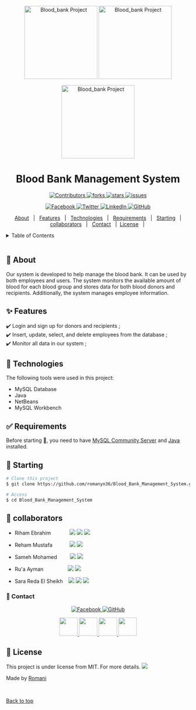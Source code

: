 


<p align="center" id="top"> 
<img src="/images/manageScreen.png" alt="Blood_bank Project" width="200" height="200" />

 <img src="/images/donorSignUp.png" alt="Blood_bank Project" width="200" height="200" />
</p>
<p align="center" id="top"> 
 <img src="/images/bloodStock.png" alt="Blood_bank Project" width="200" height="200" />
</p>

<h1 align="center">Blood Bank Management System</h1>

<p align="center">
<a href="https://github.com/romanyn36/Blood_Bank_Management_System/graphs/contributors">
  <img src="https://img.shields.io/github/contributors/romanyn36/Blood_Bank_Management_System.svg?style=flat" alt="Contributors" />
</a>


<a href="https://github.com/romanyn36/Blood_Bank_Management_System/network/members">
  <img src="https://img.shields.io/github/forks/romanyn36/Blood_Bank_Management_System.svg?style=flat" alt="forks" />
</a>

<a href="https://github.com/romanyn36/Blood_Bank_Management_System/stargazers">
  <img src="https://img.shields.io/github/stars/romanyn36/Blood_Bank_Management_System.svg?style=flat" alt="stars" />
</a>

<a href="https://github.com/romanyn36/Blood_Bank_Management_System/issues">
  <img src="https://img.shields.io/github/issues/romanyn36/Blood_Bank_Management_System.svg?style=flat" alt="issues" />
</a>



</p>
<p align="center">
 <a href="https://www.facebook.com/romanyn3/" target="_blank">
  <img src="https://img.shields.io/badge/-Romani-1877F2?style=flat&logo=facebook&logoColor=white" alt="Facebook" />
</a>

<a href="https://twitter.com/romanyn36" target="_blank">
  <img src="https://img.shields.io/badge/-@romanyn36-1DA1F2?style=flat&logo=twitter&logoColor=white" alt="Twitter" />
</a>

<!-- <a href="https://www.instagram.com/romanyn36/" target="_blank">
  <img src="https://img.shields.io/badge/-romanyn36-E4405F?style=flat&logo=instagram&logoColor=white" alt="Instagram" />
</a> -->


<!-- <a href="mailto:youremail@example.com" target="_blank">
  <img src="https://img.shields.io/badge/-Email-D14836?style=flat&logo=mail.ru&logoColor=white" alt="Email" />
</a> -->

<a href="https://www.linkedin.com/in/romanyn36" target="_blank">
  <img src="https://img.shields.io/badge/-@romanyn36-0077B5?style=flat&logo=linkedin&logoColor=white" alt="LinkedIn" />
</a>

<a href="https://github.com/romanyn36" target="_blank">
  <img src="https://img.shields.io/badge/-@romanyn36-181717?style=flat&logo=github&logoColor=white" alt="GitHub" />
</a>

</p>

<p align="center">
  <a href="#dart-about">About</a> &#xa0; | &#xa0; 
  <a href="#sparkles-features">Features</a> &#xa0; | &#xa0;
  <a href="#rocket-technologies">Technologies</a> &#xa0; | &#xa0;
  <a href="#white_check_mark-requirements">Requirements</a> &#xa0; | &#xa0;
  <a href="#checkered_flag-starting">Starting</a> &#xa0; | &#xa0;<a href="#busts_in_silhouette-collaborators">collaborators</a> &#xa0; | &#xa0;
<a href="#email-contact">Contact</a> &#xa0; | &#xa0;<a href="#memo-license">License</a> &#xa0; | &#xa0;
</p>

<!-- TABLE OF CONTENTS -->
<details>
  <summary>Table of Contents</summary>
  <ol>
    <li><a href="#dart-about">About</a></li>
    <li><a href="#sparkles-features">Features</a></li>
    <li><a href="#rocket-technologies">Technologies</a></li>
    <li><a href="#white_check_mark-requirements">Requirements</a></li>
    <li><a href="#checkered_flag-starting">Starting</a></li>
    <li><a href="#busts_in_silhouette-collaborators">collaborators</a></li>
    <li><a href="#email-contact">Contact</a></li>
    <li><a href="#memo-license">License</a></li>
    <li><a href="https://github.com/romanyn36" target="_blank">Author</a></li>
  </ol>
</details>

<br>

## :dart: About ##

Our system is developed to help manage the blood bank. It can be used by both employees and users. The system monitors the available amount of blood for each blood group and stores data for both blood donors and recipients. Additionally, the system manages employee information.

## :sparkles: Features ##

:heavy_check_mark: Login and sign up for donors and recipients ;\
:heavy_check_mark: Insert, update, select, and delete employees from the database ;\
:heavy_check_mark: Monitor all data in our system ;



## :rocket: Technologies ##

The following tools were used in this project:
- MySQL Database
- Java
- NetBeans
- MySQL Workbench

## :white_check_mark: Requirements ##

Before starting :checkered_flag:, you need to have [MySQL Community Server](https://dev.mysql.com/downloads/mysql/) and [Java](https://www.oracle.com/java/technologies/downloads/) installed.

## :checkered_flag: Starting ##

```bash
# Clone this project
$ git clone https://github.com/romanyn36/Blood_Bank_Management_System.git

# Access
$ cd Blood_Bank_Management_System
```
## :busts_in_silhouette: collaborators ##
- Riham Ebrahim &nbsp;&nbsp;&nbsp;&nbsp;&nbsp;&nbsp;&nbsp;&nbsp;&nbsp;&nbsp;&nbsp;&nbsp;[![](https://img.shields.io/badge/-@rihamibrahim17-181717?style=flat&logo=github&logoColor=white)](https://github.com/rihamibrahim17) [![](https://img.shields.io/badge/-Riham_Ibrahim-0077B5?style=flat&logo=linkedin&logoColor=white)](https://www.linkedin.com/in/riham-ibrahim-61ab67227) [![](https://img.shields.io/badge/-Riham_Ibrahim-1877F2?style=flat&logo=facebook&logoColor=white)](https://www.facebook.com/reham.ibrahem.589?mibextid=ZbWKwL)

- Reham Mustafa&nbsp;&nbsp;&nbsp;&nbsp;&nbsp;&nbsp;&nbsp;&nbsp;&nbsp;&nbsp;&nbsp;&nbsp;[![](https://img.shields.io/badge/-Reham_Mustafa-181717?style=flat&logo=github&logoColor=white)](https://github.com/Reham-Mustafa) [![](https://img.shields.io/badge/-Reham_Mustafa-0077B5?style=flat&logo=linkedin&logoColor=white)](https://www.linkedin.com/in/reham-mustafa-9a321b263/)

- Sameh Mohamed &nbsp;&nbsp;&nbsp;&nbsp;&nbsp;&nbsp;&nbsp;&nbsp;[![](https://img.shields.io/badge/-@samehharara1-181717?style=flat&logo=github&logoColor=white)](https://github.com/samehharara1) [![](https://img.shields.io/badge/-Sameh_Mohamed-0077B5?style=flat&logo=linkedin&logoColor=white)](https://www.linkedin.com/in/sameh-harara-767883277/)

- Ru'a Ayman&nbsp; &nbsp;  &nbsp; &nbsp;&nbsp;&nbsp;&nbsp;&nbsp;&nbsp;&nbsp;&nbsp;&nbsp;&nbsp;&nbsp;[![](https://img.shields.io/badge/-@ruaaabdou1-181717?style=flat&logo=github&logoColor=white)](https://github.com/ruaaabdou1) [![](https://img.shields.io/badge/-Rua_Ayman-0077B5?style=flat&logo=linkedin&logoColor=white)](https://www.linkedin.com/in/ru-a-ayman-52245b228/)

- Sara Reda El Sheikh&nbsp;&nbsp;&nbsp;&nbsp;[![](https://img.shields.io/badge/-@SarahReda-181717?style=flat&logo=github&logoColor=white)](https://github.com/SarahReda) [![](https://img.shields.io/badge/-Sara_Elsheikh-0077B5?style=flat&logo=linkedin&logoColor=white)](https://www.linkedin.com/in/sara-elsheikh-095351205/)  [![](https://img.shields.io/badge/-Sara_Reda-1877F2?style=flat&logo=facebook&logoColor=white)](https://www.facebook.com/profile.php?id=100012880150340&mibextid=ZbWKwL)

 
 



### :email: Contact ##
<p align="center">
 <a href="https://www.facebook.com/romanyn3/" target="_blank">
  <img src="https://img.shields.io/badge/-Romani Nasser-1877F2?style=flat&logo=facebook&logoColor=white" alt="Facebook" />
</a>

<!-- <a href="https://twitter.com/romanyn36" target="_blank">
  <img src="https://img.shields.io/badge/-@romanyn36-1DA1F2?style=flat&logo=twitter&logoColor=white" alt="Twitter" /> -->
</a>

<!-- <a href="https://www.instagram.com/romanyn36/" target="_blank">
  <img src="https://img.shields.io/badge/-romanyn36-E4405F?style=flat&logo=instagram&logoColor=white" alt="Instagram" />
</a> -->


<!-- <a href="mailto:youremail@example.com" target="_blank">
  <img src="https://img.shields.io/badge/-Email-D14836?style=flat&logo=mail.ru&logoColor=white" alt="Email" />
</a> -->

<!-- <a href="https://www.linkedin.com/in/romanyn36" target="_blank">
  <img src="https://img.shields.io/badge/-@romanyn36-0077B5?style=flat&logo=linkedin&logoColor=white" alt="LinkedIn" />
</a> -->

<a href="https://github.com/romanyn36" target="_blank">
  <img src="https://img.shields.io/badge/-@romanyn36-181717?style=flat&logo=github&logoColor=white" alt="GitHub" />
</a>

</p>

<!-- social links -->
<p align="center">
<a href="https://romanyn36.github.io" target="_blank">
  <img height="50" src="https://user-images.githubusercontent.com/46517096/166972883-f5f1d88c-0246-4374-88ac-ded0f2cf0699.png"/>
</a>

<a href="https://www.linkedin.com/in/romanyn36/" target="_blank">
  <img height="50" src="https://user-images.githubusercontent.com/46517096/166973395-19676cd8-f8ec-4abf-83ff-da8243505b82.png"/>
</a>

<a href="https://dev.to/romanyn36" target="_blank">
  <img height="50" src="https://user-images.githubusercontent.com/46517096/166974096-7aeecad4-483e-4c85-983f-f4b37b3f794e.png"/>
</a>

<a href="https://twitter.com/romanyn36" target="_blank">
  <img height="50" src="https://user-images.githubusercontent.com/46517096/166974271-91dfa250-d70b-4cb9-8707-f1bda1b708c3.png"/>
</a>
</p>



## :memo: License ##

This project is under license from MIT. For more details. [![](https://img.shields.io/github/license/sourcerer-io/hall-of-fame.svg?colorB=ff0000)](https://github.com/romanyn36/romanyn36/blob/main/License.md)


Made by <a href="https://github.com/romanyn36" target="_blank">Romani</a>

&#xa0;

<a href="#top">Back to top</a>



